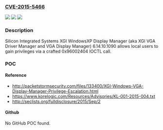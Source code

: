 ### [CVE-2015-5466](https://cve.mitre.org/cgi-bin/cvename.cgi?name=CVE-2015-5466)
![](https://img.shields.io/static/v1?label=Product&message=n%2Fa&color=blue)
![](https://img.shields.io/static/v1?label=Version&message=n%2Fa&color=blue)
![](https://img.shields.io/static/v1?label=Vulnerability&message=n%2Fa&color=brighgreen)

### Description

Silicon Integrated Systems XGI WindowsXP Display Manager (aka XGI VGA Driver Manager and VGA Display Manager) 6.14.10.1090 allows local users to gain privileges via a crafted 0x96002404 IOCTL call.

### POC

#### Reference
- http://packetstormsecurity.com/files/133400/XGI-Windows-VGA-Display-Manager-Privilege-Escalation.html
- https://www.korelogic.com/Resources/Advisories/KL-001-2015-004.txt
- http://seclists.org/fulldisclosure/2015/Sep/2

#### Github
No GitHub POC found.

